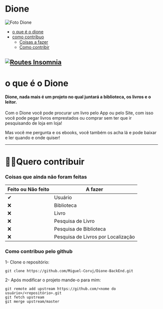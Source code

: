 # Dione
![Foto Dione](https://repository-images.githubusercontent.com/260801840/4402db80-8fd7-11ea-9a2f-b3760b982022)
- [o que é o dione](#o-que-é-o-Dione)
- [como contribuo](#%EF%B8%8Fquero-contribuir)
    - [Coisas a fazer](#coisas-que-ainda-não-foram-feitas)
    - [Como contribir](#como-contribuo-pelo-github)

[![Routes Insomnia](https://insomnia.rest/images/run.svg)](https://insomnia.rest/run/?label=Dione%20API&uri=https%3A%2F%2Fraw.githubusercontent.com%2FMiguel-Coruj%2FDione-BackEnd%2Fmaster%2FRotas-Insomnia.json)
---
# o que é o Dione
#### Dione, nada mais é um projeto no qual juntará a biblioteca, os livros e o leitor.

Com o Dione você pode procurar um livro pelo App ou pelo Site, com isso você pode pegar livros emprestados ou comprar sem ter que ir pesquisando de loja em loja!

Mas você me pergunta e os ebooks, você também os acha lá e pode baixar e ler quando e onde quiser!

---
# 🙋‍♀️Quero contribuir

### Coisas que ainda não foram feitas
| Feito ou Não feito | A fazer |
| ------------------ | ------- |
| ✔ | Usuário |
| ❌ | Biblioteca |
| ❌ | Livro |
| ❌ | Pesquisa de Livro |
| ❌ | Pesquisa de Biblioteca |
| ❌ | Pesquisa de Livros por Localização |

### Como contribuo pelo github
1- Clone o repositório: 
```
git clone https://github.com/Miguel-Coruj/Dione-BackEnd.git 
```

2- Após modificar o projeto mande-o para mim: 
```
git remote add upstream https://github.com/<nome do usuário>/<repositório>.git
git fetch upstream
git merge upstream/master

```
